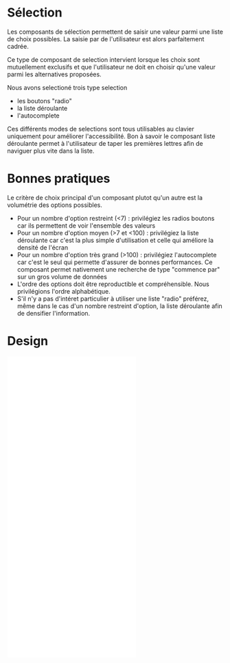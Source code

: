 # Sélection

Les composants de sélection permettent de saisir une valeur parmi une liste de choix possibles.
La saisie par de l'utilisateur est alors parfaitement cadrée. 

Ce type de composant de selection intervient lorsque les choix sont mutuellement exclusifs et que l'utilisateur ne doit en choisir qu'une valeur parmi les alternatives proposées. 

Nous avons selectioné trois type selection 

- les boutons "radio"
- la liste déroulante
- l'autocomplete 


Ces différents modes de selections sont tous utilisables au clavier uniquement pour améliorer l'accessibilité.
Bon à savoir le composant liste déroulante permet à l'utilisateur de taper les premières lettres afin de naviguer plus vite dans la liste. 

# Bonnes pratiques

Le critère de choix principal d'un composant plutot qu'un autre est la volumétrie des options possibles.
- Pour un nombre d'option restreint (<7) : privilégiez les radios boutons car ils permettent de voir l'ensemble des valeurs
- Pour un nombre d'option moyen (>7 et <100) : privilégiez la liste déroulante car c'est la plus simple d'utilisation et celle qui améliore la densité de l'écran
- Pour un nombre d'option très grand (>100) : privilégiez l'autocomplete car c'est le seul qui permette d'assurer de bonnes performances. Ce composant permet nativement une recherche de type "commence par" sur un gros volume de données
- L'ordre des options doit être reproductible et compréhensible. Nous privilégions l'ordre alphabétique.
- S'il n'y a pas d'intéret particulier à utiliser une liste "radio" préférez, même dans le cas d'un nombre restreint d'option, la liste déroulante afin de densifier l'information.


# Design

<iframe src="/design-system/iframes/molecules/select-input.html" height="700px" scrolling="no" style="border:none;" ></iframe>